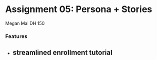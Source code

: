 # Assignment 05: Persona + Stories
Megan Mai DH 150
### Features
- streamlined enrollment tutorial
  - 
